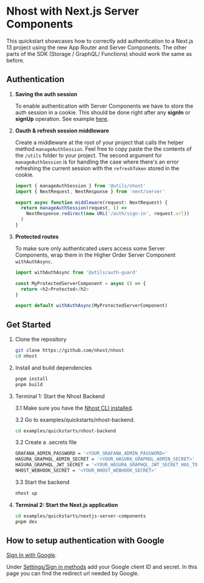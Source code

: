 # Nhost with Next.js Server Components

This quickstart showcases how to correctly add authentication to a Next.js 13 project using the new App Router and Server Components. The other parts of the SDK (Storage / GraphQL/ Functions) should work the same as before.

## Authentication

1. **Saving the auth session**

   To enable authentication with Server Components we have to store the auth session in a cookie. This should be done right after any **signIn** or **signUp** operation. See example [here](https://github.com/nhost/nhost/blob/main/examples/quickstarts/nextjs-server-components/src/app/server-actions/auth/sign-in-email-password.ts).

2. **Oauth & refresh session middleware**

   Create a middleware at the root of your project that calls the helper method `manageAuthSession`. Feel free to copy paste the the contents of the `/utils` folder to your project. The second argument for `manageAuthSession` is for handling the case where there's an error refreshing the current session with the `refreshToken` stored in the cookie.

   ```typescript
   import { manageAuthSession } from '@utils/nhost'
   import { NextRequest, NextResponse } from 'next/server'

   export async function middleware(request: NextRequest) {
     return manageAuthSession(request, () =>
       NextResponse.redirect(new URL('/auth/sign-in', request.url))
     )
   }
   ```

3. **Protected routes**

   To make sure only authenticated users access some Server Components, wrap them in the Higher Order Server Component `withAuthAsync`.

   ```typescript
   import withAuthAsync from '@utils/auth-guard'

   const MyProtectedServerComponent = async () => {
     return <h2>Protected</h2>
   }

   export default withAuthAsync(MyProtectedServerComponent)
   ```

## Get Started

1. Clone the repository

   ```sh
   git clone https://github.com/nhost/nhost
   cd nhost
   ```

2. Install and build dependencies

   ```sh
   pnpm install
   pnpm build
   ```

3. Terminal 1: Start the Nhost Backend

   3.1 Make sure you have the [Nhost CLI installed](https://docs.nhost.io/development/cli/).

   3.2 Go to examples/quickstarts/nhost-backend.

   ```sh
   cd examples/quickstarts/nhost-backend
   ```

   3.2 Create a .secrets file

   ```bash
   GRAFANA_ADMIN_PASSWORD = '<YOUR_GRAFANA_ADMIN_PASSWORD>'
   HASURA_GRAPHQL_ADMIN_SECRET = '<YOUR_HASURA_GRAPHQL_ADMIN_SECRET>'
   HASURA_GRAPHQL_JWT_SECRET = '<YOUR_HASURA_GRAPHQL_JWT_SECRET_HAS_TO_BE_AT_LEAST_32_CHAR>'
   NHOST_WEBHOOK_SECRET = '<YOUR_NHOST_WEBHOOK_SECRET>'
   ```

   3.3 Start the backend

   ```sh
   nhost up
   ```

4. **Terminal 2: Start the Next.js application**

   ```sh
   cd examples/quickstarts/nextjs-server-components
   pnpm dev
   ```

## How to setup authentication with Google

[Sign In with Google](https://docs.nhost.io/guides/auth/social/sign-in-google).

Under [Settings/Sign in methods](https://local.dashboard.local.nhost.run/orgs/local/projects/local/settings/sign-in-methods) add your Google client ID and secret. In this page you can find the redirect url needed by Google.
